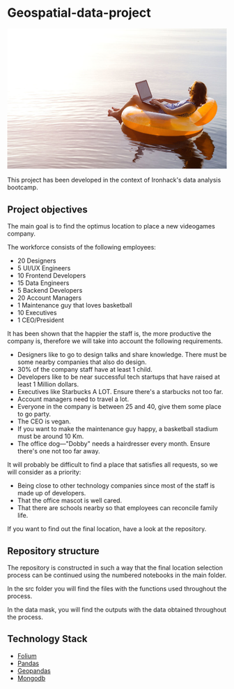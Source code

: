 # Geospatial-data-project

![portada](https://github.com/Fominayasg/geospatial-data-project/blob/main/images/portada.jpg)

This project has been developed in the context of Ironhack's data analysis bootcamp.

## Project objectives

The main goal is to find the optimus location to place a new videogames company. 

The workforce consists of the following employees:

- 20 Designers
- 5 UI/UX Engineers
- 10 Frontend Developers
- 15 Data Engineers
- 5 Backend Developers
- 20 Account Managers
- 1 Maintenance guy that loves basketball
- 10 Executives
- 1 CEO/President

It has been shown that the happier the staff is, the more productive the company is, therefore we will take into account the following requirements.

- Designers like to go to design talks and share knowledge. There must be some nearby companies that also do design.
- 30% of the company staff have at least 1 child.
- Developers like to be near successful tech startups that have raised at least 1 Million dollars.
- Executives like Starbucks A LOT. Ensure there's a starbucks not too far.
- Account managers need to travel a lot.
- Everyone in the company is between 25 and 40, give them some place to go party.
- The CEO is vegan.
- If you want to make the maintenance guy happy, a basketball stadium must be around 10 Km.
- The office dog—"Dobby" needs a hairdresser every month. Ensure there's one not too far away.


It will probably be difficult to find a place that satisfies all requests, so we will consider as a priority:
- Being close to other technology companies since most of the staff is made up of developers.
- That the office mascot is well cared.
- That there are schools nearby so that employees can reconcile family life.

If you want to find out the final location, have a look at the repository.

## Repository structure

The repository is constructed in such a way that the final location selection process can be continued using the numbered notebooks in the main folder.

In the src folder you will find the files with the functions used throughout the process.

In the data mask, you will find the outputs with the data obtained throughout the process.



## Technology Stack

- [Folium](https://python-visualization.github.io/folium/)
- [Pandas](https://pandas.pydata.org/docs/)
- [Geopandas](https://geopandas.org/)
- [Mongodb](https://www.mongodb.com/)


